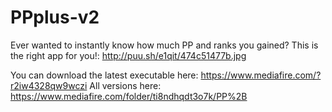 PPplus-v2
=========

Ever wanted to instantly know how much PP and ranks you gained? This is the right app for you!: http://puu.sh/e1qit/474c51477b.jpg

You can download the latest executable here: https://www.mediafire.com/?r2iw4328qw9wczi
All versions here: https://www.mediafire.com/folder/ti8ndhqdt3o7k/PP%2B

